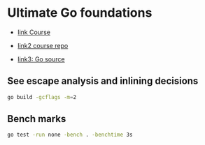 # Ultimate Go foundations

- [link Course](https://courses.ardanlabs.com/courses/take/ultimate-go-advanc-concepts/lessons/7434935-10-5-pooling)

- [link2 course repo](https://github.com/ardanlabs/gotraining)

- [link3: Go source](https://github.com/golang/go)

## See escape analysis and inlining decisions

```sh
go build -gcflags -m=2
```

## Bench marks

```sh
go test -run none -bench . -benchtime 3s
```
